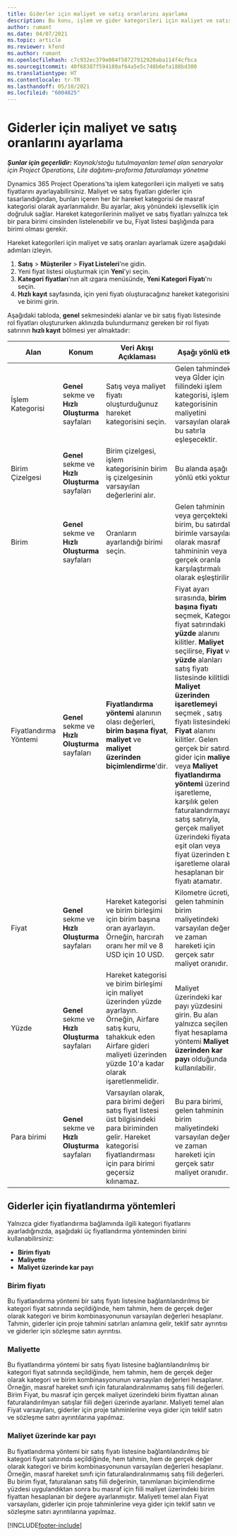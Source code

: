 ```yaml
---
title: Giderler için maliyet ve satış oranlarını ayarlama
description: Bu konu, işlem ve gider kategorileri için maliyet ve satış oranlarının nasıl ayarlanacağı hakkında bilgi sağlar.
author: rumant
ms.date: 04/07/2021
ms.topic: article
ms.reviewer: kfend
ms.author: rumant
ms.openlocfilehash: c7c932ec379e004f58727912920aba114f4cfbca
ms.sourcegitcommit: 40f68387f594180af64a5e5c748b6efa188bd300
ms.translationtype: HT
ms.contentlocale: tr-TR
ms.lasthandoff: 05/10/2021
ms.locfileid: "6004825"
---
```

# <a name="set-up-cost-and-sales-rates-for-expenses"></a>Giderler için maliyet ve satış oranlarını ayarlama

_**Şunlar için geçerlidir:** Kaynak/stoğu tutulmayanları temel alan senaryolar için Project Operations, Lite dağıtımı-proforma faturalamayı yönetme_

Dynamics 365 Project Operations'ta işlem kategorileri için maliyeti ve satış fiyatlarını ayarlayabilirsiniz. Maliyet ve satış fiyatları giderler için tasarlandığından, bunları içeren her bir hareket kategorisi de masraf kategorisi olarak ayarlanmalıdır. Bu ayarlar, akış yönündeki işlevsellik için doğruluk sağlar. Hareket kategorilerinin maliyet ve satış fiyatları yalnızca tek bir para birimi cinsinden listelenebilir ve bu, Fiyat listesi başlığında para birimi olması gerekir.

Hareket kategorileri için maliyet ve satış oranları ayarlamak üzere aşağıdaki adımları izleyin. 

1. **Satış** > **Müşteriler** > **Fiyat Listeleri**'ne gidin.
2. Yeni fiyat listesi oluşturmak için **Yeni**'yi seçin. 
3. **Kategori fiyatları**'nın alt ızgara menüsünde, **Yeni Kategori Fiyatı**'nı seçin. 
4. **Hızlı kayıt** sayfasında, için yeni fiyatı oluşturacağınız hareket kategorisini ve birimi girin.

Aşağıdaki tabloda, **genel** sekmesindeki alanlar ve bir satış fiyatı listesinde rol fiyatları oluştururken aklınızda bulundurmanız gereken bir rol fiyatı satırının **hızlı kayıt** bölmesi yer almaktadır:

| Alan | Konum | Veri Akışı Açıklaması | Aşağı yönlü etki |
| --- | --- | --- | --- |
| İşlem Kategorisi | **Genel** sekme ve **Hızlı Oluşturma** sayfaları | Satış veya maliyet fiyatı oluşturduğunuz hareket kategorisini seçin. | Gelen tahmindeki veya Gİder için fiilindeki işlem kategorisi, işlem kategorisinin maliyetini varsayılan olarak bu satırla eşleşecektir. |
| Birim Çizelgesi | **Genel** sekme ve **Hızlı Oluşturma** sayfaları | Birim çizelgesi, işlem kategorisinin birim iş çizelgesinin varsayılan değerlerini alır. | Bu alanda aşağı yönlü etki yoktur. |
| Birim | **Genel** sekme ve **Hızlı Oluşturma** sayfaları | Oranların ayarlandığı birimi seçin. | Gelen tahminin veya gerçekteki birim, bu satırdaki birimle varsayılan olarak masraf tahmininin veya gerçek oranla karşılaştırmalı olarak eşleştirilir. |
| Fiyatlandırma Yöntemi | **Genel** sekme ve **Hızlı Oluşturma** sayfaları | **Fiyatlandırma yöntemi** alanının olası değerleri, **birim başına fiyat**, **maliyet** ve **maliyet üzerinden biçimlendirme**'dir. | Fiyat ayarı sırasında, **birim başına fiyatı** seçmek, Kategori fiyat satırındaki **yüzde** alanını kilitler. **Maliyet** seçilirse, **Fiyat** ve **yüzde** alanları satış fiyatı listesinde kilitlidir. **Maliyet üzerinden işaretlemeyi** seçmek , satış fiyatı listesindeki **Fiyat** alanını kilitler. Gelen gerçek bir satırda gider için **maliyet** veya **Maliyet fiyatlandırma yöntemi** üzerinde işaretleme, karşılık gelen faturalandırmayan satış satırıyla, gerçek maliyet üzerindeki fiyata eşit olan veya fiyat üzerinden bir işaretleme olarak hesaplanan bir fiyatı atamatır. |
| Fiyat | **Genel** sekme ve **Hızlı Oluşturma** sayfaları | Hareket kategorisi ve birim birleşimi için birim başına oran ayarlayın. Örneğin, harcırah oranı her mil ve 8 USD için 10 USD. | Kilometre ücreti, gelen tahminin birim maliyetindeki varsayılan değer ve zaman hareketi için gerçek satır maliyet oranıdır.|
| Yüzde | **Genel** sekme ve **Hızlı Oluşturma** sayfaları | Hareket kategorisi ve birim birleşimi için maliyet üzerinden yüzde ayarlayın. Örneğin, Airfare satış kuru, tahakkuk eden Airfare gideri maliyeti üzerinden yüzde 10'a kadar olarak işaretlenmelidir. | Maliyet üzerindeki kar payı yüzdesini girin. Bu alan yalnızca seçilen fiyat hesaplama yöntemi **Maliyet üzerinden kar payı** olduğunda kullanılabilir. |
| Para birimi | **Genel** sekme ve **Hızlı Oluşturma** sayfaları | Varsayılan olarak, para birimi değeri satış fiyat listesi üst bilgisindeki para biriminden gelir. Hareket kategorisi fiyatlandırması için para birimi geçersiz kılınamaz. | Bu para birimi, gelen tahminin birim maliyetindeki varsayılan değer ve zaman hareketi için gerçek satır maliyet oranıdır. |

## <a name="pricing-methods-for-expenses"></a>Giderler için fiyatlandırma yöntemleri

Yalnızca gider fiyatlandırma bağlamında ilgili kategori fiyatlarını ayarladığınızda, aşağıdaki üç fiyatlandırma yönteminden birini kullanabilirsiniz:

- **Birim fiyatı**
- **Maliyette**
- **Maliyet üzerinde kar payı**

### <a name="price-per-unit"></a>Birim fiyatı
Bu fiyatlandırma yöntemi bir satış fiyatı listesine bağlantılandırılmış bir kategori fiyat satırında seçildiğinde, hem tahmin, hem de gerçek değer olarak kategori ve birim kombinasyonunun varsayılan değerleri hesaplanır. Tahmin, giderler için proje tahmini satırları anlamına gelir, teklif satır ayrıntısı ve giderler için sözleşme satırı ayrıntısı.

### <a name="at-cost"></a>Maliyette
Bu fiyatlandırma yöntemi bir satış fiyatı listesine bağlantılandırılmış bir kategori fiyat satırında seçildiğinde, hem tahmin, hem de gerçek değer olarak kategori ve birim kombinasyonunun varsayılan değerleri hesaplanır. Örneğin, masraf hareket sınıfı için faturalandıralınmamış satış fiili değerleri. Birim Fiyat, bu masraf için gerçek maliyet üzerindeki birim fiyattan alınan faturalandırılmyan satışlar fiili değeri üzerinde ayarlanır. Maliyeti temel alan Fiyat varsayılanı, giderler için proje tahminlerine veya gider için teklif satırı ve sözleşme satırı ayrıntılarına yapılmaz.

### <a name="markup-over-cost"></a>Maliyet üzerinde kar payı
Bu fiyatlandırma yöntemi bir satış fiyatı listesine bağlantılandırılmış bir kategori fiyat satırında seçildiğinde, hem tahmin, hem de gerçek değer olarak kategori ve birim kombinasyonunun varsayılan değerleri hesaplanır. Örneğin, masraf hareket sınıfı için faturalandıralınmamış satış fiili değerleri. Bu birim fiyat, faturalanan satış fiili değerinin, tanımlanan biçimlendirme yüzdesi uygulandıktan sonra bu masraf için fiili maliyet üzerindeki birim fiyattan hesaplanan bir değere ayarlanmıştır. Maliyeti temel alan Fiyat varsayılanı, giderler için proje tahminlerine veya gider için teklif satırı ve sözleşme satırı ayrıntılarına yapılmaz.


[!INCLUDE[footer-include](../includes/footer-banner.md)]
